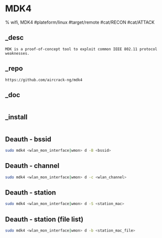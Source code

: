 # MDK4
% wifi, MDK4
#plateform/linux #target/remote #cat/RECON #cat/ATTACK

## _desc
```
MDK is a proof-of-concept tool to exploit common IEEE 802.11 protocol weaknesses.
```

## _repo
```
https://github.com/aircrack-ng/mdk4
```

## _doc
```
```

## _install
```
```

## Deauth - bssid
```bash
sudo mdk4 <wlan_mon_interface|wmon> d -B <bssid> 
```

## Deauth - channel
```bash
sudo mdk4 <wlan_mon_interface|wmon> d -c <wlan_channel> 
```

## Deauth - station
```bash
sudo mdk4 <wlan_mon_interface|wmon> d -S <station_mac>
```

## Deauth - station (file list)
```bash
sudo mdk4 <wlan_mon_interface|wmon> d -b <station_mac_file>
```